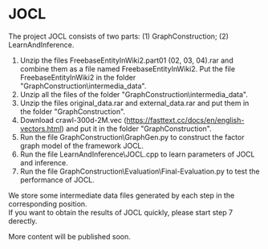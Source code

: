 # JOCL

The project JOCL consists of two parts: (1) GraphConstruction; (2) LearnAndInference.

1. Unzip the files FreebaseEntityInWiki2.part01 (02, 03, 04).rar and combine them as a file named FreebaseEntityInWiki2. Put the file FreebaseEntityInWiki2 in the folder "GraphConstruction\intermedia_data".
2. Unzip all the files of the folder "GraphConstruction\intermedia_data".
3. Unzip the files original_data.rar and external_data.rar and put them in the folder "GraphConstruction".
4. Download crawl-300d-2M.vec (https://fasttext.cc/docs/en/english-vectors.html) and put it in the folder "GraphConstruction".
5. Run the file GraphConstruction\GraphGen.py to construct the factor graph model of the framework JOCL.
6. Run the file LearnAndInference\JOCL.cpp to learn parameters of JOCL and inference.
7. Run the file GraphConstruction\Evaluation\Final-Evaluation.py to test the performance of JOCL. 

We store some intermediate data files generated by each step in the corresponding position.  
If you want to obtain the results of JOCL quickly, please start step 7 derectly.

More content will be published soon.

